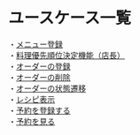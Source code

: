 





# ユースケース一覧  
・[メニュー登録]()  
・[料理優先順位決定機能（店長）]()  
・[オーダーの登録]()  
・[オーダーの削除]()  
・[オーダーの状態遷移]()  
・[レシピ表示]()  
・[予約を登録する]()   
・[予約を見る]()